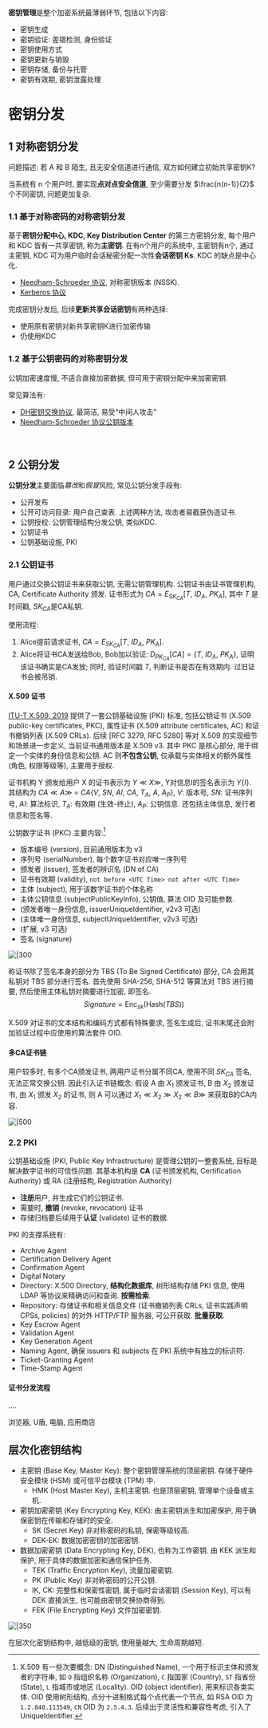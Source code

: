 **密钥管理**是整个加密系统最薄弱环节, 包括以下内容:
- 密钥生成
- 密钥验证: 差错检测, 身份验证
- 密钥使用方式
- 密钥更新与销毁
- 密钥存储, 备份与托管
- 密钥有效期, 密钥泄露处理

# 密钥分发

## 1 对称密钥分发

问题描述: 若 A 和 B 陌生, 且无安全信道进行通信, 双方如何建立初始共享密钥K?

当系统有 n 个用户时, 要实现**点对点安全信道**, 至少需要分发 $\frac{n(n-1)}{2}$ 个不同密钥, 问题更加复杂. 

### 1.1 基于对称密码的对称密钥分发

基于**密钥分配中心, KDC, Key Distribution Center** 的第三方密钥分发, 每个用户和 KDC 皆有一共享密钥, 称为**主密钥**. 在有n个用户的系统中, 主密钥有n个, 通过主密钥, KDC 可为用户临时会话秘密分配一次性**会话密钥 Ks**. KDC 的缺点是中心化.

- [Needham-Schroeder 协议](认证的密钥协商协议/基于单钥的认证密钥协商.md), 对称密钥版本 (NSSK).
- [Kerberos 协议](认证的密钥协商协议/Kerberos%20协议.md)

完成密钥分发后, 后续**更新共享会话密钥**有两种选择:
- 使用原有密钥对新共享密钥K进行加密传输
- 仍使用KDC

### 1.2 基于公钥密码的对称密钥分发

公钥加密速度慢, 不适合直接加密数据, 但可用于密钥分配中来加密密钥.

常见算法有:
-  [DH密钥交换协议](../公钥密码/密钥协商/DiffieHellman.md), 最简洁, 易受"中间人攻击"
- [Needham-Schroeder 协议公钥版本](认证的密钥协商协议/基于单钥的认证密钥协商.md)

<br>

## 2 公钥分发

**公钥分发**主要面临*篡改*和*假冒*风险, 常见公钥分发手段有:
- 公开发布
- 公开可访问目录: 用户自己查表. 上述两种方法, 攻击者易截获伪造证书.
- 公钥授权: 公钥管理结构分发公钥, 类似KDC.
- 公钥证书
- 公钥基础设施, PKI

### 2.1 公钥证书

用户通过交换公钥证书来获取公钥, 无需公钥管理机构. 公钥证书由证书管理机构, CA, Certificate Authority 颁发. 证书形式为 $CA=E_{SK_{CA}}[T,\ ID_{A},\ PK_{A} ]$, 其中 $T$ 是时间戳, $SK_{CA}$是CA私钥.

使用流程:  
1. Alice提前请求证书, $CA=E_{SK_{CA}}[T,\ ID_{A},\ PK_{A} ]$.
2. Alice将证书CA发送给Bob, Bob加以验证: $D_{PK_{CA}}[CA]=\{T,\ ID_{A},\ PK_{A}\}$, 证明该证书确实是CA发放; 同时, 验证时间戳 $T$, 判断证书是否在有效期内. 过旧证书会被吊销.

#### X.509 证书

[ITU-T X.509, 2019](https://www.itu.int/rec/T-REC-X.509-201910-I/en) 提供了一套公钥基础设施 (PKI) 标准, 包括公钥证书 (X.509 public-key certificates, PKC), 属性证书 (X.509 attribute certificates, AC) 和证书撤销列表 (X.509 CRLs). 后续 [RFC 3279, RFC 5280] 等对 X.509 的实现细节和场景进一步定义, 当前证书通用版本是 X.509 v3. 其中 PKC 是核心部分, 用于绑定一个实体的身份信息和公钥. AC 则**不包含公钥**, 仅承载与实体相关的额外属性 (角色, 权限等级等), 主要用于授权. 

证书机构 Y 颁发给用户 X 的证书表示为 $Y\ll X\gg$, Y对信息I的签名表示为 $Y\{I\}$. 其结构为 $CA\ll A\gg\ =\ CA\{V,\ SN,\ AI,\ CA,\ T_{A},\ A,\ A_{P}\}$, $V$: 版本号, $SN$: 证书序列号, $AI$: 算法标识, $T_{A}$: 有效期 (生效-终止), $A_{P}$: 公钥信息. 还包括主体信息, 发行者信息和签名等.

公钥数字证书 (PKC) 主要内容:[^1]
- 版本编号 (version), 目前通用版本为 v3
- 序列号 (serialNumber), 每个数字证书对应唯一序列号
- 颁发者 (issuer), 签发者的辨识名 (DN of CA)
- 证书有效期 (validity), `not before <UTC Time> not after <UTC Time>`
- 主体 (subject), 用于该数字证书的个体名称
- 主体公钥信息 (subjectPublicKeyInfo), 公钥值, 算法 OID 及可能参数.
- (颁发者唯一身份信息, issuerUniqueIdentifier, v2v3 可选)
- (主体唯一身份信息, subjectUniqueIdentifier, v2v3 可选)
- (扩展, v3 可选)
- 签名 (signature)

![|300](../../../attach/X509v3_数字证书.png)

称证书除了签名本身的部分为 TBS (To Be Signed Certificate) 部分, CA 会用其私钥对 TBS 部分进行签名. 首先使用 SHA-256, SHA-512 等算法对 TBS 进行摘要, 然后使用主体私钥对摘要进行加密, 即签名. $$Signature=\mathrm{Enc}_{sk}(\mathrm{Hash}(TBS))$$

X.509 对证书的文本结构和编码方式都有特殊要求, 签名生成后, 证书末尾还会附加验证过程中应使用的算法套件 OID.

[^1]: X.509 有一些次要概念: DN (Distinguished Name), 一个用于标识主体和颁发者的字符串, 如 `O` 指组织名称 (Organization), `C` 指国家 (Country), `ST` 指省份 (State), `L` 指城市或地区 (Locality). OID (object identifier), 用来标识各类实体. OID 使用树形结构, 点分十进制格式每个点代表一个节点, 如 RSA OID 为 `1.2.840.113549`, `CN` OID 为 `2.5.4.3`. 后续出于灵活性和兼容性考虑, 引入了 UniqueIdentifier.

#### 多CA证书链

用户较多时, 有多个CA颁发证书, 两用户证书分属不同CA, 使用不同 $SK_{CA}$ 签名, 无法正常交换公钥. 因此引入证书链概念: 假设 A 由 $X_{1}$ 颁发证书, B 由 $X_{2}$ 颁发证书, 由 $X_{1}$ 颁发 $X_{2}$ 的证书, 则 A 可以通过 $X_{1}\ll X_{2}\gg X_{2}\ll B\gg$ 来获取B的CA内容.

![|500](../../../attach/数字证书信任链.png)


### 2.2 PKI

公钥基础设施 (PKI, Public Key Infrastructure) 是管理公钥的一整套系统, 目标是解决数字证书的可信性问题. 其基本机构是 **CA** (证书颁发机构, Certification Authority) 或 RA (注册结构, Registration Authority)
- **注册**用户, 并生成它们的公钥证书. 
- 需要时, **撤销** (revoke, revocation) 证书
- 存储归档要后续用于**认证** (validate) 证书的数据.

PKI 的支撑系统有:
- Archive Agent
- Certification Delivery Agent
- Confirmation Agent 
- Digital Notary 
- Directory: X.500 Directory, **结构化数据库**, 树形结构存储 PKI 信息, 使用 LDAP 等协议来精确访问和查询. **按需检索**.
- Repository: 存储证书和相关信息文件 (证书撤销列表 CRLs, 证书实践声明 CPSs, policies) 的对外 HTTP/FTP 服务器, 可公开获取. **批量获取**.
- Key Escrow Agent
- Validation Agent
- Key Generation Agent
- Naming Agent, 确保 issuers 和 subjects 在 PKI 系统中有独立的标识符.
- Ticket-Granting Agent
- Time-Stamp Agent

#### 证书分发流程

....

浏览器, U盾, 电脑, 应用商店

## 层次化密钥结构

- 主密钥 (Base Key, Master Key): 整个密钥管理系统的顶层密钥. 存储于硬件安全模块 (HSM) 或可信平台模块 (TPM) 中.
	- HMK (Host Master Key), 主机主密钥. 也是顶层密钥, 管理单个设备或主机. 
- 密钥加密密钥 (Key Encrypting Key, KEK): 由主密钥派生和加密保护, 用于确保密钥在传输和存储时的安全.
	- SK (Secret Key) 非对称密码的私钥, 保密等级较高.
	- DEK-EK: 数据加密密钥的加密密钥.
- 数据加密密钥 (Data Encrypting Key, DEK), 也称为工作密钥. 由 KEK 派生和保护, 用于具体的数据加密和通信保护任务. 
	- TEK (Traffic Encryption Key), 流量加密密钥.
	- PK (Public Key) 非对称密码的公开公钥.
	- IK, CK: 完整性和保密性密钥, 属于临时会话密钥 (Session Key), 可以有 DEK 直接派生, 也可能由密钥交换协商得到.
	- FEK (File Encrypting Key) 文件加密密钥.

![|350](../../../attach/密钥层次化管理.png)

在层次化密钥结构中, 越低级的密钥, 使用量越大, 生命周期越短.